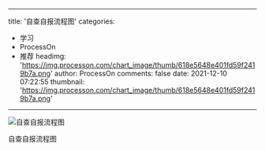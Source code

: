 
---
title: '自查自报流程图'
categories: 
 - 学习
 - ProcessOn
 - 推荐
headimg: 'https://img.processon.com/chart_image/thumb/618e5648e401fd59f2419b7a.png'
author: ProcessOn
comments: false
date: 2021-12-10 07:22:55
thumbnail: 'https://img.processon.com/chart_image/thumb/618e5648e401fd59f2419b7a.png'
---

<div>   
<img class="thumb" alt="自查自报流程图" src="https://img.processon.com/chart_image/thumb/618e5648e401fd59f2419b7a.png" referrerpolicy="no-referrer">
<p>自查自报流程图</p>  
</div>
            